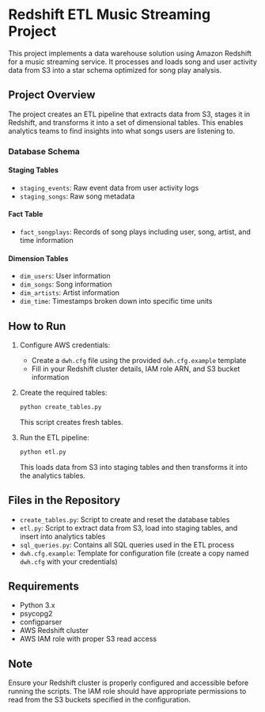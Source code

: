 # Redshift ETL Music Streaming Project

This project implements a data warehouse solution using Amazon Redshift for a music streaming service. It processes and loads song and user activity data from S3 into a star schema optimized for song play analysis.

## Project Overview

The project creates an ETL pipeline that extracts data from S3, stages it in Redshift, and transforms it into a set of dimensional tables. This enables analytics teams to find insights into what songs users are listening to.

### Database Schema

#### Staging Tables

- `staging_events`: Raw event data from user activity logs
- `staging_songs`: Raw song metadata

#### Fact Table

- `fact_songplays`: Records of song plays including user, song, artist, and time information

#### Dimension Tables

- `dim_users`: User information
- `dim_songs`: Song information
- `dim_artists`: Artist information
- `dim_time`: Timestamps broken down into specific time units

## How to Run

1. Configure AWS credentials:

   - Create a `dwh.cfg` file using the provided `dwh.cfg.example` template
   - Fill in your Redshift cluster details, IAM role ARN, and S3 bucket information

2. Create the required tables:

   ```bash
   python create_tables.py
   ```

   This script creates fresh tables.

3. Run the ETL pipeline:
   ```bash
   python etl.py
   ```
   This loads data from S3 into staging tables and then transforms it into the analytics tables.

## Files in the Repository

- `create_tables.py`: Script to create and reset the database tables
- `etl.py`: Script to extract data from S3, load into staging tables, and insert into analytics tables
- `sql_queries.py`: Contains all SQL queries used in the ETL process
- `dwh.cfg.example`: Template for configuration file (create a copy named `dwh.cfg` with your credentials)

## Requirements

- Python 3.x
- psycopg2
- configparser
- AWS Redshift cluster
- AWS IAM role with proper S3 read access

## Note

Ensure your Redshift cluster is properly configured and accessible before running the scripts. The IAM role should have appropriate permissions to read from the S3 buckets specified in the configuration.
